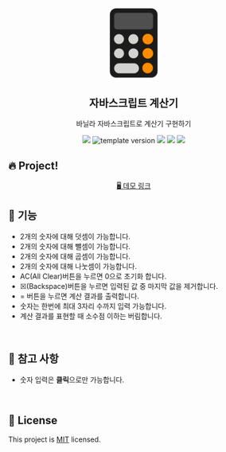 <br/>
<br/>

<p align="middle" >
  <img width="100px;" src="src/images/calculator_icon.png"/>
</p>
<h2 align="middle">자바스크립트 계산기</h2>
<p align="middle">바닐라 자바스크립트로 계산기 구현하기</p>
<p align="middle">
  <img src="https://img.shields.io/badge/language-js-yellow.svg?style=flat-square"/>
  <img src="https://img.shields.io/badge/version-1.0.0-blue?style=flat-square" alt="template version"/>
  <img src="https://img.shields.io/badge/language-html-red.svg?style=flat-square"/>
  <img src="https://img.shields.io/badge/language-css-blue.svg?style=flat-square"/>
  <img src="https://img.shields.io/badge/license-MIT-brightgreen.svg?style=flat-square"/>
</p>

## 🔥 Project!
<p align="middle">


<p align="middle">
  <a href="">🖥️ 데모 링크</a>
</p>


## 🎯 기능

- 2개의 숫자에 대해 덧셈이 가능합니다.
- 2개의 숫자에 대해 뺄셈이 가능합니다.
- 2개의 숫자에 대해 곱셈이 가능합니다.
- 2개의 숫자에 대해 나눗셈이 가능합니다.
- AC(All Clear)버튼을 누르면 0으로 초기화 합니다.
- ☒(Backspace)버튼을 누르면 입력된 값 중 마지막 값을 제거합니다.
- = 버튼을 누르면 계산 결과를 출력합니다.
- 숫자는 한번에 최대 3자리 수까지 입력 가능합니다.
- 계산 결과를 표현할 때 소수점 이하는 버림합니다.

<br/>

## 📄 참고 사항
* 숫자 입력은 **클릭**으로만 가능합니다.

<br/>

## 📝 License
This project is [MIT](https://github.com/next-step/js-calculator/blob/master/LICENSE) licensed.

